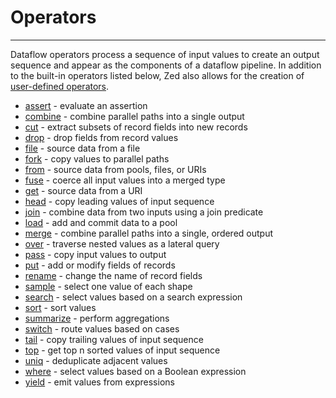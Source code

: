# Operators

---

Dataflow operators process a sequence of input values to create an output sequence
and appear as the components of a dataflow pipeline. In addition to the built-in
operators listed below, Zed also allows for the creation of
[user-defined operators](../statements.md#operator-statements).

* [assert](assert.md) - evaluate an assertion
* [combine](combine.md) - combine parallel paths into a single output
* [cut](cut.md) - extract subsets of record fields into new records
* [drop](drop.md) - drop fields from record values
* [file](from.md) - source data from a file
* [fork](fork.md) - copy values to parallel paths
* [from](from.md) - source data from pools, files, or URIs
* [fuse](fuse.md) - coerce all input values into a merged type
* [get](from.md) - source data from a URI
* [head](head.md) - copy leading values of input sequence
* [join](join.md) - combine data from two inputs using a join predicate
* [load](load.md) - add and commit data to a pool
* [merge](merge.md) - combine parallel paths into a single, ordered output
* [over](over.md) - traverse nested values as a lateral query
* [pass](pass.md) - copy input values to output
* [put](put.md) - add or modify fields of records
* [rename](rename.md) - change the name of record fields
* [sample](sample.md) - select one value of each shape
* [search](search.md) - select values based on a search expression
* [sort](sort.md) - sort values
* [summarize](summarize.md) -  perform aggregations
* [switch](switch.md) -  route values based on cases
* [tail](tail.md) - copy trailing values of input sequence
* [top](top.md) - get top n sorted values of input sequence
* [uniq](uniq.md) - deduplicate adjacent values
* [where](where.md) - select values based on a Boolean expression
* [yield](yield.md) - emit values from expressions
